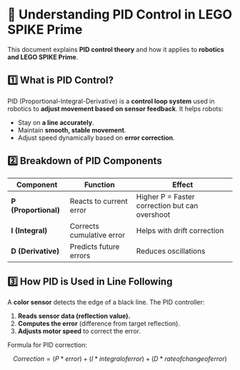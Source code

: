 # 📖 Understanding PID Control in LEGO SPIKE Prime

This document explains **PID control theory** and how it applies to **robotics and LEGO SPIKE Prime**.

## **1️⃣ What is PID Control?**

PID (Proportional-Integral-Derivative) is a **control loop system** used in robotics to **adjust movement based on sensor feedback**. It helps robots:

- Stay on **a line accurately**.
- Maintain **smooth, stable movement**.
- Adjust speed dynamically based on **error correction**.

## **2️⃣ Breakdown of PID Components**

| Component            | Function                  | Effect                                         |
| -------------------- | ------------------------- | ---------------------------------------------- |
| **P (Proportional)** | Reacts to current error   | Higher P = Faster correction but can overshoot |
| **I (Integral)**     | Corrects cumulative error | Helps with drift correction                    |
| **D (Derivative)**   | Predicts future errors    | Reduces oscillations                           |

## **3️⃣ How PID is Used in Line Following**

A **color sensor** detects the edge of a black line. The PID controller:

1. **Reads sensor data (reflection value).**
2. **Computes the error** (difference from target reflection).
3. **Adjusts motor speed** to correct the error.

Formula for PID correction:

$$Correction = (P * error) + (I * integral of error) + (D * rate of change of error)$$

